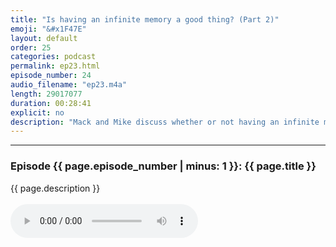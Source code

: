 ```yaml
---
title: "Is having an infinite memory a good thing? (Part 2)"
emoji: "&#x1F47E"
layout: default
order: 25
categories: podcast
permalink: ep23.html
episode_number: 24
audio_filename: "ep23.m4a"
length: 29017077
duration: 00:28:41
explicit: no
description: "Mack and Mike discuss whether or not having an infinite memory would be a good thing."
---
```


<hr />
<p>
<h3>Episode {{ page.episode_number | minus: 1 }}: {{ page.title }}</h3>
{{ page.description }}
<br />
<br />
<audio controls="">
<source src="{{ site.podcast_audio_prefix | append: page.audio_filename }}" type="audio/x-m4a" />
Your browser does not support the audio element.
</audio>
</p>
